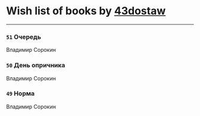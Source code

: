 # Wish list of books by [43dostaw](http://vk.com/id201788999)
---

### `51` Очередь
Владимир Сорокин

### `50` День опричника
Владимир Сорокин

### `49` Норма
Владимир Сорокин

